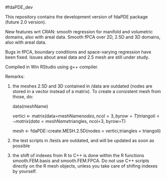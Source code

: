 #fdaPDE_dev

This repository contains the development version of fdaPDE package (future 2.0 version).

New features wrt CRAN: smooth regression for manifold and volumetric domains, also with areal data. Smooth fPCA over 2D, 2.5D and 3D domains, also with areal data.

Bugs in fPCA, boundary conditions and space-varying regression have been fixed. Issues about areal data and 2.5 mesh are still under study.

Compiled in Win RStudio using g++ compiler.

Remarks:

1) the meshes 2.5D and 3D contained in /data are outdated (nodes are stored in a vector instead of a matrix). To create a consistent mesh    from those, do:

   data(meshName)

   vertici <- matrix(data=meshName$nodes,ncol=3,byrow=T)
   triangoli <- matrix(data=meshName$triangles, ncol=3, byrow=T)

   mesh <- fdaPDE::create.MESH.2.5D(nodes = vertici,triangles = triangoli)
   
2) the test scripts in /tests are outdated, and will be updated as soon as possible

3) the shift of indexes from R to C++ is done within the R functions smooth.FEM.basis and smooth.FEM.FPCA. Do not use C++ scripts directly on the R mesh objects, unless you take care of shifing indexes by yourself.


